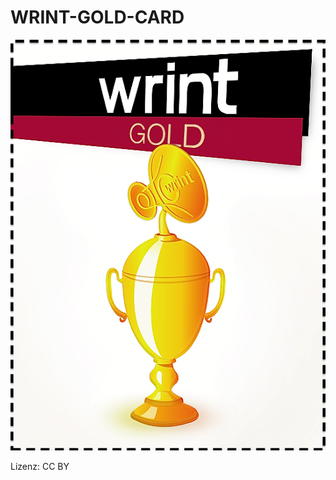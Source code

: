 WRINT-GOLD-CARD
===============

<img src="https://raw.githubusercontent.com/McCouman/WRINT-GOLD-CARD/master/WRINT-GOLD.png">

Lizenz: CC BY

